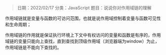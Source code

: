 > 日期：2022/02/17
分类：JavaScript
题目：说说你对作用域链的理解

作用域链就是变量与函数的可访问范围，也就是说作用域控制着变量与函数可见性和生命周期；

作用域链的作用就是保证执行环境上下文中有权访问的变量和函数是有序的，作用域链的变量只能向上查找，直到查找到顶级作用域（浏览器端为window）为止，作用域链是不能向下查找的。

